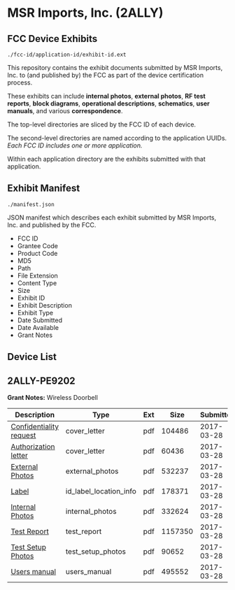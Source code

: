 # MSR Imports, Inc. (2ALLY)
## FCC Device Exhibits

```
./fcc-id/application-id/exhibit-id.ext
```

This repository contains the exhibit documents submitted by MSR Imports, Inc. to (and published by) the FCC as part of the device certification process.

These exhibits can include **internal photos**, **external photos**, **RF test reports**, **block diagrams**, **operational descriptions**, **schematics**, **user manuals**, and various **correspondence**.

The top-level directories are sliced by the FCC ID of each device.

The second-level directories are named according to the application UUIDs. *Each FCC ID includes one or more application.*

Within each application directory are the exhibits submitted with that application. 

## Exhibit Manifest

```
./manifest.json
```

JSON manifest which describes each exhibit submitted by MSR Imports, Inc. and published by the FCC.

- FCC ID
- Grantee Code
- Product Code
- MD5
- Path
- File Extension
- Content Type
- Size
- Exhibit ID
- Exhibit Description
- Exhibit Type
- Date Submitted
- Date Available
- Grant Notes

## Device List
## 2ALLY-PE9202
**Grant Notes:** Wireless Doorbell

| Description | Type | Ext | Size | Submitted | Available |
| ----------- | ---- | --- | ---- | --------- | --------- |
| [Confidentiality request](2ALLY-PE9202/ec42991fc44674a777f9d42b74208a5c/3336410.pdf) | cover_letter | pdf | 104486 | 2017-03-28 | 2017-03-28 |
| [Authorization letter](2ALLY-PE9202/ec42991fc44674a777f9d42b74208a5c/3336411.pdf) | cover_letter | pdf | 60436 | 2017-03-28 | 2017-03-28 |
| [External Photos](2ALLY-PE9202/ec42991fc44674a777f9d42b74208a5c/3336406.pdf) | external_photos | pdf | 532237 | 2017-03-28 | 2017-03-28 |
| [Label](2ALLY-PE9202/ec42991fc44674a777f9d42b74208a5c/3336412.pdf) | id_label_location_info | pdf | 178371 | 2017-03-28 | 2017-03-28 |
| [Internal Photos](2ALLY-PE9202/ec42991fc44674a777f9d42b74208a5c/3336407.pdf) | internal_photos | pdf | 332624 | 2017-03-28 | 2017-03-28 |
| [Test Report](2ALLY-PE9202/ec42991fc44674a777f9d42b74208a5c/3336413.pdf) | test_report | pdf | 1157350 | 2017-03-28 | 2017-03-28 |
| [Test Setup Photos](2ALLY-PE9202/ec42991fc44674a777f9d42b74208a5c/3336408.pdf) | test_setup_photos | pdf | 90652 | 2017-03-28 | 2017-03-28 |
| [Users manual](2ALLY-PE9202/ec42991fc44674a777f9d42b74208a5c/3336409.pdf) | users_manual | pdf | 495552 | 2017-03-28 | 2017-03-28 |
